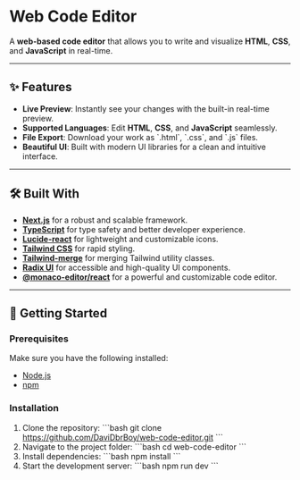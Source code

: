 # Web Code Editor

A **web-based code editor** that allows you to write and visualize **HTML**, **CSS**, and **JavaScript** in real-time.

---

## ✨ Features

- **Live Preview**: Instantly see your changes with the built-in real-time preview.
- **Supported Languages**: Edit **HTML**, **CSS**, and **JavaScript** seamlessly.
- **File Export**: Download your work as \`.html\`, \`.css\`, and \`.js\` files.
- **Beautiful UI**: Built with modern UI libraries for a clean and intuitive interface.

---

## 🛠️ Built With
- [**Next.js**](https://nextjs.org/) for a robust and scalable framework.
- [**TypeScript**](https://www.typescriptlang.org/) for type safety and better developer experience.
- [**Lucide-react**](https://lucide.dev/) for lightweight and customizable icons.
- [**Tailwind CSS**](https://tailwindcss.com/) for rapid styling.
- [**Tailwind-merge**](https://github.com/dcastil/tailwind-merge) for merging Tailwind utility classes.
- [**Radix UI**](https://www.radix-ui.com/) for accessible and high-quality UI components.
- [**@monaco-editor/react**](https://github.com/suren-atoyan/monaco-react) for a powerful and customizable code editor.

---

## 🚀 Getting Started

### Prerequisites
Make sure you have the following installed:
- [Node.js](https://nodejs.org/)
- [npm](https://www.npmjs.com/)

### Installation
1. Clone the repository:
   \`\`\`bash
   git clone https://github.com/DaviDbrBoy/web-code-editor.git
   \`\`\`
2. Navigate to the project folder:
   \`\`\`bash
   cd web-code-editor
   \`\`\`
3. Install dependencies:
   \`\`\`bash
   npm install
   \`\`\`
4. Start the development server:
   \`\`\`bash
   npm run dev
   \`\`\`